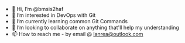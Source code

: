 - 👋 Hi, I’m @bmsis2haf
- 👀 I’m interested in DevOps with Git
- 🌱 I’m currently learning common Git Commands
- 💞️ I’m looking to collaborate on anything that'll help my understanding
- 📫 How to reach me - by email @ lanrea@outlook.com

<!---
bmsis2haf/bmsis2haf is a ✨ special ✨ repository because its `README.md` (this file) appears on your GitHub profile.
You can click the Preview link to take a look at your changes.
--->

